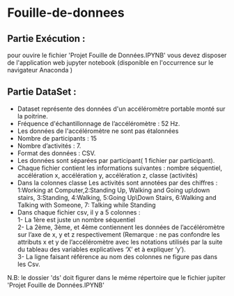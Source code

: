 # Fouille-de-donnees
## Partie Exécution :
pour ouvire le fichier 'Projet Fouille de Données.IPYNB' vous devez disposer de l'application web jupyter notebook (disponible en l'occurrence sur le navigateur Anaconda )

## Partie DataSet :
-	 Dataset représente des données d'un accéléromètre portable monté sur la poitrine.  
-	 Fréquence d'échantillonnage de l’accéléromètre : 52 Hz.
-	 Les données de l'accéléromètre ne sont pas étalonnées
-	 Nombre de participants : 15
-	 Nombre d’activités : 7.
-	 Format des données : CSV.
-	 Les données sont séparées par participant( 1 fichier par participant).
-	 Chaque fichier contient les informations suivantes : 
nombre séquentiel, accélération x, accélération y, accélération z, classe (activités)
-	 Dans la colonnes classe Les activités sont annotées par des chiffres :
1:Working at Computer,2:Standing Up, Walking and Going up\down stairs, 3:Standing, 4:Walking, 5:Going Up\Down Stairs, 6:Walking and Talking with Someone, 7: Talking while Standing
-  Dans chaque fichier csv, il y a 5 colonnes :  
  1- La 1ère est juste un nombre séquentiel  
  2- La 2ème, 3ème, et 4ème contiennent les données de l’accéléromètre sur l’axe de x, y et z respectivement (Remarque : ne pas    confondre les attributs x et y de l’accéléromètre avec les notations utilisés par la suite du tableau des variables explicatives ‘X’ et à expliquer ‘y’).  
  3- La ligne faisant référence au nom des colonnes ne figure pas dans les Csv.  
 
N.B: le dossier 'ds' doit figurer dans le méme répertoire que le fichier jupiter 'Projet Fouille de Données.IPYNB'
